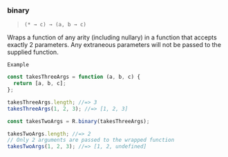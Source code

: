 ### binary

> `(* → c) → (a, b → c)`

Wraps a function of any arity (including nullary) in a function that accepts exactly 2 parameters. Any extraneous parameters will not be passed to the supplied function.

`Example`

```js
const takesThreeArgs = function (a, b, c) {
  return [a, b, c];
};

takesThreeArgs.length; //=> 3
takesThreeArgs(1, 2, 3); //=> [1, 2, 3]

const takesTwoArgs = R.binary(takesThreeArgs);

takesTwoArgs.length; //=> 2
// Only 2 arguments are passed to the wrapped function
takesTwoArgs(1, 2, 3); //=> [1, 2, undefined]
```
